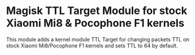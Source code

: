 # Magisk TTL Target Module for stock Xiaomi Mi8 & Pocophone F1 kernels

This module adds a kernel module TTL Target for changing packets TTL on stock Xiaomi Mi8/Pocophone F1 kernels and sets TTL to 64 by default.
